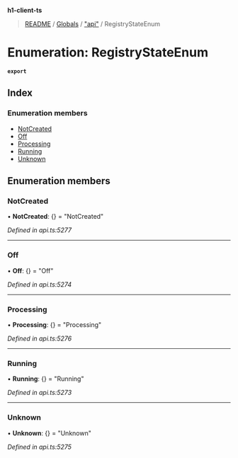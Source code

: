 **h1-client-ts**

> [README](../README.md) / [Globals](../globals.md) / ["api"](../modules/_api_.md) / RegistryStateEnum

# Enumeration: RegistryStateEnum

**`export`** 

## Index

### Enumeration members

* [NotCreated](_api_.registrystateenum.md#notcreated)
* [Off](_api_.registrystateenum.md#off)
* [Processing](_api_.registrystateenum.md#processing)
* [Running](_api_.registrystateenum.md#running)
* [Unknown](_api_.registrystateenum.md#unknown)

## Enumeration members

### NotCreated

•  **NotCreated**: {} = "NotCreated"

*Defined in api.ts:5277*

___

### Off

•  **Off**: {} = "Off"

*Defined in api.ts:5274*

___

### Processing

•  **Processing**: {} = "Processing"

*Defined in api.ts:5276*

___

### Running

•  **Running**: {} = "Running"

*Defined in api.ts:5273*

___

### Unknown

•  **Unknown**: {} = "Unknown"

*Defined in api.ts:5275*
